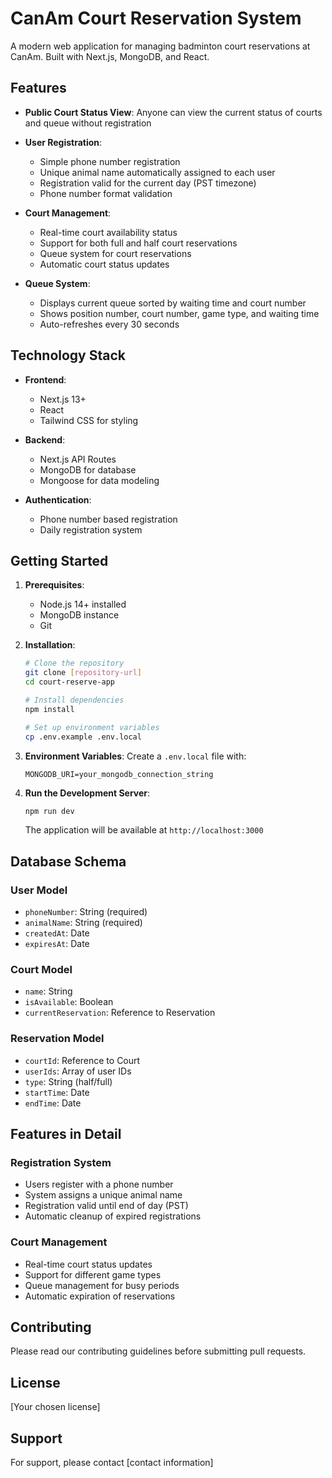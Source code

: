 # CanAm Court Reservation System

A modern web application for managing badminton court reservations at CanAm. Built with Next.js, MongoDB, and React.

## Features

- **Public Court Status View**: Anyone can view the current status of courts and queue without registration
- **User Registration**: 
  - Simple phone number registration
  - Unique animal name automatically assigned to each user
  - Registration valid for the current day (PST timezone)
  - Phone number format validation

- **Court Management**:
  - Real-time court availability status
  - Support for both full and half court reservations
  - Queue system for court reservations
  - Automatic court status updates

- **Queue System**:
  - Displays current queue sorted by waiting time and court number
  - Shows position number, court number, game type, and waiting time
  - Auto-refreshes every 30 seconds

## Technology Stack

- **Frontend**:
  - Next.js 13+
  - React
  - Tailwind CSS for styling

- **Backend**:
  - Next.js API Routes
  - MongoDB for database
  - Mongoose for data modeling

- **Authentication**:
  - Phone number based registration
  - Daily registration system

## Getting Started

1. **Prerequisites**:
   - Node.js 14+ installed
   - MongoDB instance
   - Git

2. **Installation**:
   ```bash
   # Clone the repository
   git clone [repository-url]
   cd court-reserve-app

   # Install dependencies
   npm install

   # Set up environment variables
   cp .env.example .env.local
   ```

3. **Environment Variables**:
   Create a `.env.local` file with:
   ```
   MONGODB_URI=your_mongodb_connection_string
   ```

4. **Run the Development Server**:
   ```bash
   npm run dev
   ```
   The application will be available at `http://localhost:3000`

## Database Schema

### User Model
- `phoneNumber`: String (required)
- `animalName`: String (required)
- `createdAt`: Date
- `expiresAt`: Date

### Court Model
- `name`: String
- `isAvailable`: Boolean
- `currentReservation`: Reference to Reservation

### Reservation Model
- `courtId`: Reference to Court
- `userIds`: Array of user IDs
- `type`: String (half/full)
- `startTime`: Date
- `endTime`: Date

## Features in Detail

### Registration System
- Users register with a phone number
- System assigns a unique animal name
- Registration valid until end of day (PST)
- Automatic cleanup of expired registrations

### Court Management
- Real-time court status updates
- Support for different game types
- Queue management for busy periods
- Automatic expiration of reservations

## Contributing

Please read our contributing guidelines before submitting pull requests.

## License

[Your chosen license]

## Support

For support, please contact [contact information]